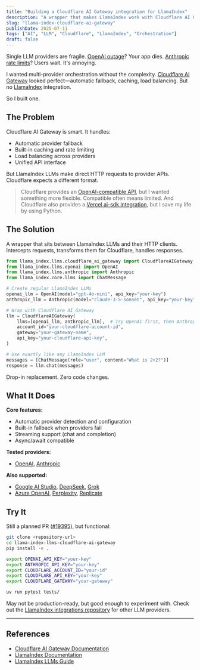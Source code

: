 ```yaml
---
title: "Building a Cloudflare AI Gateway integration for LlamaIndex"
description: "A wrapper that makes LlamaIndex work with Cloudflare AI Gateway for automatic fallback, caching, and load balancing across multiple LLM providers."
slug: "llama-index-cloudflare-ai-gateway"
publishDate: 2025-07-11
tags: ["AI", "LLM", "Cloudflare", "LlamaIndex", "Orchestration"]
draft: false
---
```


Single LLM providers are fragile. [OpenAI outage](https://status.openai.com/)? Your app dies. [Anthropic rate limits](https://status.anthropic.com/)? Users wait. It's annoying.

I wanted multi-provider orchestration without the complexity. [Cloudflare AI Gateway](https://developers.cloudflare.com/ai-gateway/) looked perfect—automatic fallback, caching, load balancing. But no [LlamaIndex](https://docs.llamaindex.ai/) integration.

So I built one.

## The Problem

Cloudflare AI Gateway is smart. It handles:

- Automatic provider fallback
- Built-in caching and rate limiting
- Load balancing across providers
- Unified API interface

But LlamaIndex LLMs make direct HTTP requests to provider APIs. Cloudflare expects a different format.

> Cloudflare provides an [OpenAI-compatible API](https://developers.cloudflare.com/ai-gateway/chat-completion/), but I wanted something more flexible. Compatible often means limited.
> And Cloudflare also provides a [Vercel ai-sdk integration](https://developers.cloudflare.com/ai-gateway/integrations/vercel-ai-sdk/), but I save my life by using Python.

## The Solution

A wrapper that sits between LlamaIndex LLMs and their HTTP clients. Intercepts requests, transforms them for Cloudflare, handles responses.

```python
from llama_index.llms.cloudflare_ai_gateway import CloudflareAIGateway
from llama_index.llms.openai import OpenAI
from llama_index.llms.anthropic import Anthropic
from llama_index.core.llms import ChatMessage

# Create regular LlamaIndex LLMs
openai_llm = OpenAI(model="gpt-4o-mini", api_key="your-key")
anthropic_llm = Anthropic(model="claude-3-5-sonnet", api_key="your-key")

# Wrap with Cloudflare AI Gateway
llm = CloudflareAIGateway(
    llms=[openai_llm, anthropic_llm],  # Try OpenAI first, then Anthropic
    account_id="your-cloudflare-account-id",
    gateway="your-gateway-name",
    api_key="your-cloudflare-api-key",
)

# Use exactly like any LlamaIndex LLM
messages = [ChatMessage(role="user", content="What is 2+2?")]
response = llm.chat(messages)
```

Drop-in replacement. Zero code changes.

## What It Does

**Core features:**

- Automatic provider detection and configuration
- Built-in fallback when providers fail
- Streaming support (chat and completion)
- Async/await compatible

**Tested providers:**

- [OpenAI](https://platform.openai.com/), [Anthropic](https://www.anthropic.com/)

**Also supported:**

- [Google AI Studio](https://aistudio.google.com/), [DeepSeek](https://platform.deepseek.com/), [Grok](https://x.ai/)
- [Azure OpenAI](https://azure.microsoft.com/en-us/products/ai-services/openai-service), [Perplexity](https://www.perplexity.ai/), [Replicate](https://replicate.com/)

## Try It

Still a planned PR ([#19395](https://github.com/run-llama/llama_index/pull/19395)), but functional:

```bash
git clone <repository-url>
cd llama-index-llms-cloudflare-ai-gateway
pip install -e .

export OPENAI_API_KEY="your-key"
export ANTHROPIC_API_KEY="your-key"
export CLOUDFLARE_ACCOUNT_ID="your-id"
export CLOUDFLARE_API_KEY="your-key"
export CLOUDFLARE_GATEWAY="your-gateway"

uv run pytest tests/
```

May not be production-ready, but good enough to experiment with. Check out the [LlamaIndex integrations repository](https://github.com/run-llama/llama_index/tree/main/llama_index/llms) for other LLM providers.

---

## References

- [Cloudflare AI Gateway Documentation](https://developers.cloudflare.com/ai-gateway/)
- [LlamaIndex Documentation](https://docs.llamaindex.ai/)
- [LlamaIndex LLMs Guide](https://docs.llamaindex.ai/en/stable/module_guides/models/llms/)
